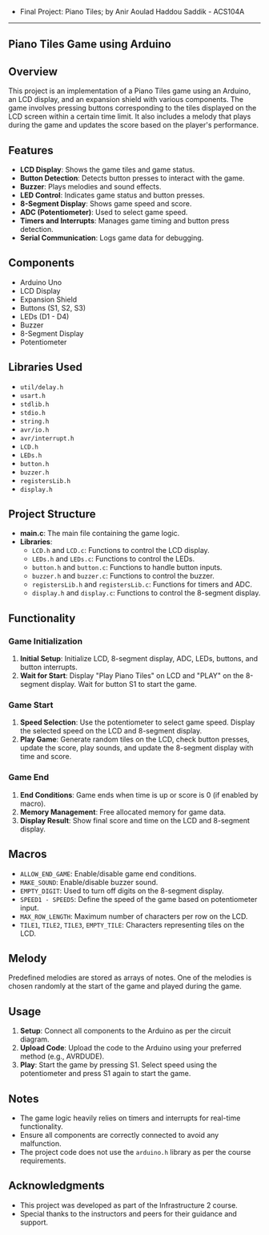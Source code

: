 - Final Project: Piano Tiles; by Anir Aoulad Haddou Saddik - ACS104A
---

## Piano Tiles Game using Arduino

## Overview

This project is an implementation of a Piano Tiles game using an Arduino, an LCD display, and an expansion shield with various components. The game involves pressing buttons corresponding to the tiles displayed on the LCD screen within a certain time limit. It also includes a melody that plays during the game and updates the score based on the player's performance.

## Features

- **LCD Display**: Shows the game tiles and game status.
- **Button Detection**: Detects button presses to interact with the game.
- **Buzzer**: Plays melodies and sound effects.
- **LED Control**: Indicates game status and button presses.
- **8-Segment Display**: Shows game speed and score.
- **ADC (Potentiometer)**: Used to select game speed.
- **Timers and Interrupts**: Manages game timing and button press detection.
- **Serial Communication**: Logs game data for debugging.

## Components

- Arduino Uno
- LCD Display
- Expansion Shield
- Buttons (S1, S2, S3)
- LEDs (D1 - D4)
- Buzzer
- 8-Segment Display
- Potentiometer

## Libraries Used

- `util/delay.h`
- `usart.h`
- `stdlib.h`
- `stdio.h`
- `string.h`
- `avr/io.h`
- `avr/interrupt.h`
- `LCD.h`
- `LEDs.h`
- `button.h`
- `buzzer.h`
- `registersLib.h`
- `display.h`

## Project Structure

- **main.c**: The main file containing the game logic.
- **Libraries**:
  - `LCD.h` and `LCD.c`: Functions to control the LCD display.
  - `LEDs.h` and `LEDs.c`: Functions to control the LEDs.
  - `button.h` and `button.c`: Functions to handle button inputs.
  - `buzzer.h` and `buzzer.c`: Functions to control the buzzer.
  - `registersLib.h` and `registersLib.c`: Functions for timers and ADC.
  - `display.h` and `display.c`: Functions to control the 8-segment display.

## Functionality

### Game Initialization

1. **Initial Setup**: Initialize LCD, 8-segment display, ADC, LEDs, buttons, and button interrupts.
2. **Wait for Start**: Display "Play Piano Tiles" on LCD and "PLAY" on the 8-segment display. Wait for button S1 to start the game.

### Game Start

1. **Speed Selection**: Use the potentiometer to select game speed. Display the selected speed on the LCD and 8-segment display.
2. **Play Game**: Generate random tiles on the LCD, check button presses, update the score, play sounds, and update the 8-segment display with time and score.

### Game End

1. **End Conditions**: Game ends when time is up or score is 0 (if enabled by macro).
2. **Memory Management**: Free allocated memory for game data.
3. **Display Result**: Show final score and time on the LCD and 8-segment display.

## Macros

- `ALLOW_END_GAME`: Enable/disable game end conditions.
- `MAKE_SOUND`: Enable/disable buzzer sound.
- `EMPTY_DIGIT`: Used to turn off digits on the 8-segment display.
- `SPEED1 - SPEED5`: Define the speed of the game based on potentiometer input.
- `MAX_ROW_LENGTH`: Maximum number of characters per row on the LCD.
- `TILE1`, `TILE2`, `TILE3`, `EMPTY_TILE`: Characters representing tiles on the LCD.

## Melody

Predefined melodies are stored as arrays of notes. One of the melodies is chosen randomly at the start of the game and played during the game.

## Usage

1. **Setup**: Connect all components to the Arduino as per the circuit diagram.
2. **Upload Code**: Upload the code to the Arduino using your preferred method (e.g., AVRDUDE).
3. **Play**: Start the game by pressing S1. Select speed using the potentiometer and press S1 again to start the game.

## Notes

- The game logic heavily relies on timers and interrupts for real-time functionality.
- Ensure all components are correctly connected to avoid any malfunction.
- The project code does not use the `arduino.h` library as per the course requirements.

## Acknowledgments

- This project was developed as part of the Infrastructure 2 course.
- Special thanks to the instructors and peers for their guidance and support.

